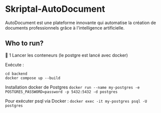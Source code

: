 # Skriptal-AutoDocument

AutoDocument est une plateforme innovante qui automatise la création de documents professionnels grâce à l'intelligence artificielle.

## Who to run?

📌 1 Lancer les conteneurs (le postgre est lancé avec docker)

Exécute :

```
cd backend
docker compose up --build
```

Installation docker de Postgres
`docker run --name my-postgres -e POSTGRES_PASSWORD=password -p 5432:5432 -d postgres`

Pour exécuter psql via Docker :
`docker exec -it my-postgres psql -U postgres`
